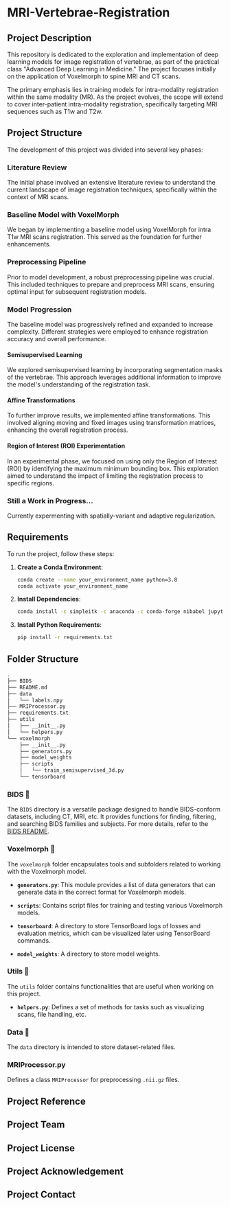 # MRI-Vertebrae-Registration

## Project Description

This repository is dedicated to the exploration and implementation of deep learning models for image registration of vertebrae, as part of the practical class "Advanced Deep Learning in Medicine." The project focuses initially on the application of Voxelmorph to spine MRI and CT scans.

The primary emphasis lies in training models for intra-modality registration within the same modality (MR). As the project evolves, the scope will extend to cover inter-patient intra-modality registration, specifically targeting MRI sequences such as T1w and T2w.

## Project Structure

The development of this project was divided into several key phases:

### Literature Review

The initial phase involved an extensive literature review to understand the current landscape of image registration techniques, specifically within the context of MRI scans.

### Baseline Model with VoxelMorph

We began by implementing a baseline model using VoxelMorph for intra T1w MRI scans registration. This served as the foundation for further enhancements.

### Preprocessing Pipeline

Prior to model development, a robust preprocessing pipeline was crucial. This included techniques to prepare and preprocess MRI scans, ensuring optimal input for subsequent registration models.

### Model Progression

The baseline model was progressively refined and expanded to increase complexity. Different strategies were employed to enhance registration accuracy and overall performance.

#### Semisupervised Learning

We explored semisupervised learning by incorporating segmentation masks of the vertebrae. This approach leverages additional information to improve the model's understanding of the registration task.

#### Affine Transformations

To further improve results, we implemented affine transformations. This involved aligning moving and fixed images using transformation matrices, enhancing the overall registration process.

#### Region of Interest (ROI) Experimentation

In an experimental phase, we focused on using only the Region of Interest (ROI) by identifying the maximum minimum bounding box. This exploration aimed to understand the impact of limiting the registration process to specific regions.

### Still a Work in Progress... 

Currently expermenting with spatially-variant and adaptive regularization.

## Requirements

To run the project, follow these steps:

1. **Create a Conda Environment**:

    ```bash
    conda create --name your_environment_name python=3.8
    conda activate your_environment_name
    ```

2. **Install Dependencies**:

    ```bash
    conda install -c simpleitk -c anaconda -c conda-forge nibabel jupyter simpleitk pillow pyparsing matplotlib
    ```

3. **Install Python Requirements**:

    ```bash
    pip install -r requirements.txt
    ```

## Folder Structure

```txt
.
├── BIDS
├── README.md
├── data
│   └── labels.npy
├── MRIProcessor.py
├── requirements.txt
├── utils
│   ├── __init__.py
│   └── helpers.py
└── voxelmorph
    ├── __init__.py
    ├── generators.py
    ├── model_weights
    ├── scripts
    │   └── train_semisupervised_3d.py
    └── tensorboard
```

### BIDS 📁

The `BIDS` directory is a versatile package designed to handle BIDS-conform datasets, including CT, MRI, etc. It provides functions for finding, filtering, and searching BIDS families and subjects. For more details, refer to the [BIDS README](BIDS/README.md).

### Voxelmorph 📁

The `voxelmorph` folder encapsulates tools and subfolders related to working with the Voxelmorph model.

- **`generators.py`**: This module provides a list of data generators that can generate data in the correct format for Voxelmorph models.

- **`scripts`**: Contains script files for training and testing various Voxelmorph models.

- **`tensorboard`**: A directory to store TensorBoard logs of losses and evaluation metrics, which can be visualized later using TensorBoard commands.

- **`model_weights`**: A directory to store model weights.

### Utils 📁

The `utils` folder contains functionalities that are useful when working on this project.

- **`helpers.py`**: Defines a set of methods for tasks such as visualizing scans, file handling, etc.

### Data 📁

The `data` directory is intended to store dataset-related files.

### MRIProcessor.py

Defines a class `MRIProcessor` for preprocessing `.nii.gz` files.

## Project Reference

## Project Team

## Project License

## Project Acknowledgement

## Project Contact
